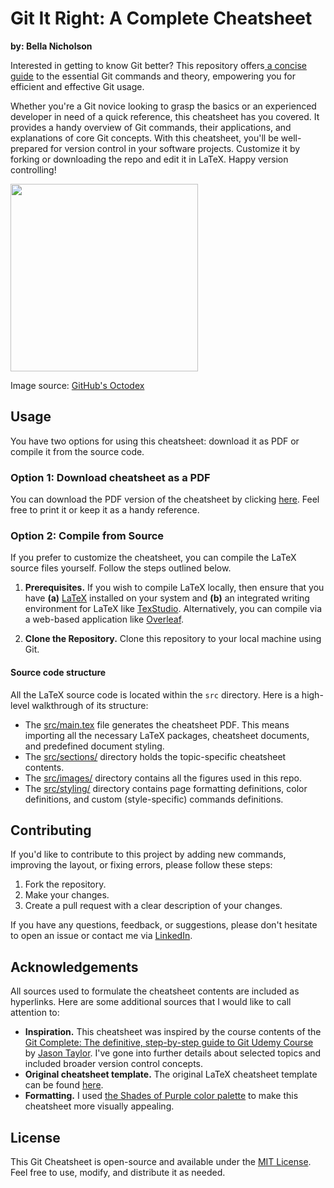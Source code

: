 # Git It Right: A Complete Cheatsheet

**by: Bella Nicholson**

Interested in getting to know Git better? This repository offers[ a concise guide][compiled-cheatsheet-pdf] to the essential Git commands and theory, empowering you for efficient and effective Git usage.

Whether you're a Git novice looking to grasp the basics or an experienced developer in need of a quick reference, this cheatsheet has you covered. It provides a handy overview of Git commands, their applications, and explanations of core Git concepts. With this cheatsheet, you'll be well-prepared for version control in your software projects. Customize it by forking or downloading the repo and edit it in LaTeX. Happy version controlling!


<a href="happy-octocat">
   <img src="./src/images/NUX_Octodex.gif" width="300" height="300">
</a>

Image source: [GitHub's Octodex][octocat-gif]


## Usage

You have two options for using  this cheatsheet: download it as PDF or compile it from the source code.

### Option 1: Download cheatsheet as a PDF

You can download the PDF version of the cheatsheet by clicking [here][compiled-cheatsheet-pdf]. Feel free to print it or keep it as a handy reference.


### Option 2: Compile from Source

If you prefer to customize the cheatsheet, you can compile the LaTeX source files yourself. Follow the steps outlined below.

   1. **Prerequisites.** If you wish to compile LaTeX locally, then ensure that you have **(a)** [LaTeX][weblink-latex-project] installed on your system and **(b)** an integrated writing environment for LaTeX like [TexStudio][weblink-download-texstudio]. Alternatively, you can compile via a web-based application like [Overleaf][weblink-overleaf-homepage].

   2. **Clone the Repository.** Clone this repository to your local machine using Git.

#### Source code structure

All the LaTeX source code is located within the `src` directory. Here is a high-level walkthrough of its structure:

- The [src/main.tex][source-code-main.tex] file generates the cheatsheet PDF. This means importing all the necessary LaTeX packages, cheatsheet documents, and predefined document styling.
- The [src/sections/][source-code-sections-dir] directory holds the topic-specific cheatsheet contents.
- The [src/images/][source-code-images-dir] directory contains all the figures used in this repo.
- The [src/styling/][source-code-styling-dir] directory contains page formatting definitions, color definitions, and custom (style-specific) commands definitions.



## Contributing

If you'd like to contribute to this project by adding new commands, improving the layout, or fixing errors, please follow these steps:

1. Fork the repository.
2. Make your changes.
3. Create a pull request with a clear description of your changes.

If you have any questions, feedback, or suggestions, please don't hesitate to open an issue or contact me via [LinkedIn](https://www.linkedin.com/in/bella-nicholson/).


## Acknowledgements

All sources used to formulate the cheatsheet contents are included as hyperlinks. Here are some additional sources that I would like to call attention to:

 - **Inspiration.** This cheatsheet was inspired by the course contents of the [Git Complete: The definitive, step-by-step guide to Git Udemy Course](https://www.udemy.com/course/git-complete/) by [Jason Taylor](https://www.linkedin.com/in/jasongtaylor/). I've gone into further details about selected topics and included broader version control concepts.
 -  **Original cheatsheet template.** The original LaTeX cheatsheet template can be found [here](https://www.overleaf.com/latex/examples/matplotlib-and-random-cheat-sheet/yttxrcxntbht).
 -  **Formatting.** I used [the Shades of Purple color palette](https://github.com/ahmadawais/shades-of-purple-vscode#sops-syntax-colors) to make this cheatsheet more visually appealing.

## License

This Git Cheatsheet is open-source and available under the [MIT License](LICENSE). Feel free to use, modify, and distribute it as needed.


[compiled-cheatsheet-pdf]: https://github.com/bellanich/git-cheatsheet/blob/main/git_cheatsheet.pdf
[octocat-gif]: https://octodex.github.com/nuxtocat/
[weblink-latex-project]: https://www.latex-project.org/
[source-code-main.tex]: ./src/main.tex
[source-code-sections-dir]: ./src/sections
[source-code-images-dir]: src/images
[source-code-styling-dir]: ./src/styling
[weblink-download-texstudio]: https://www.texstudio.org
[weblink-overleaf-homepage]: https://www.overleaf.com
